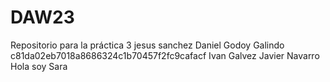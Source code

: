 # DAW23
Repositorio para la práctica 3
jesus sanchez
Daniel Godoy Galindo
c81da02eb7018a8686324c1b70457f2fc9cafacf
Ivan Galvez
Javier Navarro
Hola soy Sara
